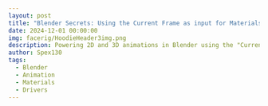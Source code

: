```yaml
---
layout: post
title: "Blender Secrets: Using the Current Frame as input for Materials and Drivers"
date: 2024-12-01 00:00:00
img: facerig/HoodieHeader3img.png
description: Powering 2D and 3D animations in Blender using the "Current Frame" attribute
author: Spex130
tags:
  - Blender
  - Animation
  - Materials
  - Drivers
---
```

